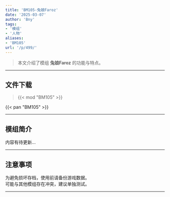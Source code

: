 ```yaml
---
title: 'BM105-兔娘Faroz'
date: '2025-03-07'
author: 'Bny'
tags:
- '模组'
- '人物'
aliases:
- 'BM105'
url: '/p/499/'
---
```


> 本文介绍了模组 **兔娘Faroz** 的功能与特点。

---

## 文件下载  

> {{< mod "BM105" >}}  

{{< pan "BM105" >}}  

---

## 模组简介

>  
内容有待更新...  

---

## 注意事项

>  
为避免损坏存档，使用前请备份游戏数据。  
可能与其他模组存在冲突，建议单独测试。  

---

